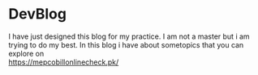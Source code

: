 # DevBlog
I have just designed this blog for my practice. I am not a master but i am trying to do my best. In this blog i have about sometopics that you can explore on<br> https://mepcobillonlinecheck.pk/
